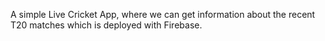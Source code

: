 A simple Live Cricket App, where we can get information about the recent T20 matches which is deployed with Firebase. 
